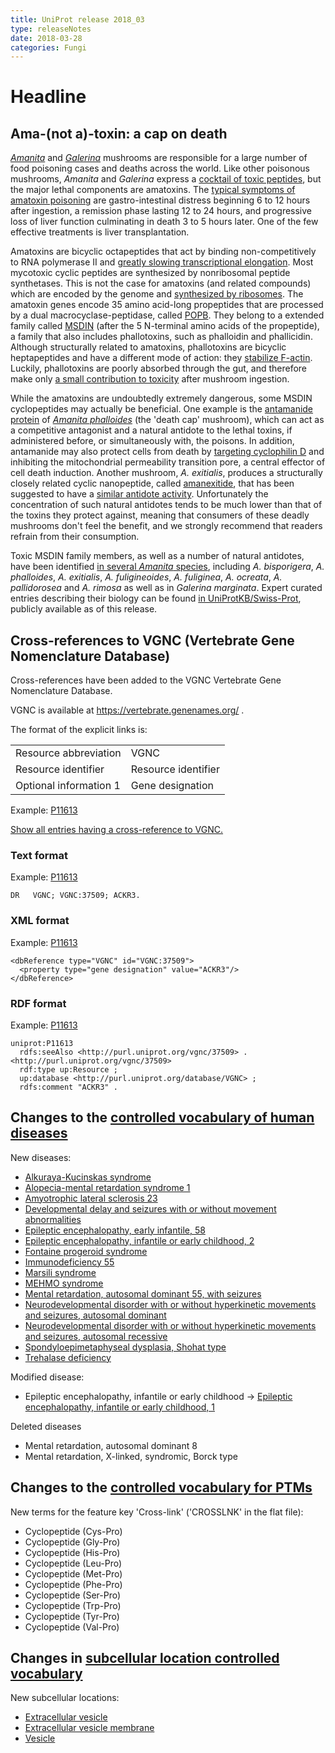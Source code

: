 ```yaml
---
title: UniProt release 2018_03
type: releaseNotes
date: 2018-03-28
categories: Fungi
---
```


# Headline

## Ama-(not a)-toxin: a cap on death

[_Amanita_](http://www.uniprot.org/taxonomy/41955) and [_Galerina_](http://www.uniprot.org/taxonomy/109632) mushrooms are responsible for a large number of food poisoning cases and deaths across the world. Like other poisonous mushrooms, _Amanita_ and _Galerina_ express a [cocktail of toxic peptides](https://www.ncbi.nlm.nih.gov/pubmed/27978833), but the major lethal components are amatoxins. The [typical symptoms of amatoxin poisoning](https://www.ncbi.nlm.nih.gov/pubmed/12475187) are gastro-intestinal distress beginning 6 to 12 hours after ingestion, a remission phase lasting 12 to 24 hours, and progressive loss of liver function culminating in death 3 to 5 hours later. One of the few effective treatments is liver transplantation.

Amatoxins are bicyclic octapeptides that act by binding non-competitively to RNA polymerase II and [greatly slowing transcriptional elongation](https://www.ncbi.nlm.nih.gov/pubmed/8702941). Most mycotoxic cyclic peptides are synthesized by nonribosomal peptide synthetases. This is not the case for amatoxins (and related compounds) which are encoded by the genome and [synthesized by ribosomes](https://www.ncbi.nlm.nih.gov/pubmed/22202811). The amatoxin genes encode 35 amino acid-long propeptides that are processed by a dual macrocyclase-peptidase, called [POPB](http://www.uniprot.org/uniprotkb?query=gene:popb+and+taxonomy:fungi). They belong to a extended family called [MSDIN](http://www.uniprot.org/uniprotkb?query=family:MSDIN+fungal+toxin+family) (after the 5 N-terminal amino acids of the propeptide), a family that also includes phallotoxins, such as phalloidin and phallicidin. Although structurally related to amatoxins, phallotoxins are bicyclic heptapeptides and have a different mode of action: they [stabilize F-actin](https://www.ncbi.nlm.nih.gov/pubmed/10611961). Luckily, phallotoxins are poorly absorbed through the gut, and therefore make only [a small contribution to toxicity](https://www.ncbi.nlm.nih.gov/pubmed/3824408) after mushroom ingestion.

While the amatoxins are undoubtedly extremely dangerous, some MSDIN cyclopeptides may actually be beneficial. One example is the [antamanide protein](https://www.ncbi.nlm.nih.gov/pubmed/4966639) of [_Amanita phalloides_](http://www.uniprot.org/taxonomy/67723) (the 'death cap' mushroom), which can act as a competitive antagonist and a natural antidote to the lethal toxins, if administered before, or simultaneously with, the poisons. In addition, antamanide may also protect cells from death by [targeting cyclophilin D](https://www.ncbi.nlm.nih.gov/pubmed/21297983) and inhibiting the mitochondrial permeability transition pore, a central effector of cell death induction. Another mushroom, _A. exitialis_, produces a structurally closely related cyclic nanopeptide, called [amanexitide](http://www.uniprot.org/uniprotkb?query=accession%3AU5L3J5+OR+accession%3AU5L3K1), that has been suggested to have a [similar antidote activity](https://www.ncbi.nlm.nih.gov/pmc/articles/PMC4131706/). Unfortunately the concentration of such natural antidotes tends to be much lower than that of the toxins they protect against, meaning that consumers of these deadly mushrooms don't feel the benefit, and we strongly recommend that readers refrain from their consumption.

Toxic MSDIN family members, as well as a number of natural antidotes, have been identified [in several _Amanita_ species](https://www.ncbi.nlm.nih.gov/pubmed/24613547), including _A. bisporigera_, _A. phalloides_, _A. exitialis_, _A. fuligineoides_, _A. fuliginea_, _A. ocreata_, _A. pallidorosea_ and _A. rimosa_ as well as in _Galerina marginata_. Expert curated entries describing their biology can be found [in UniProtKB/Swiss-Prot](http://www.uniprot.org/uniprotkb?query=family:MSDIN+fungal+toxin+family), publicly available as of this release.

## Cross-references to VGNC (Vertebrate Gene Nomenclature Database)

Cross-references have been added to the VGNC Vertebrate Gene Nomenclature Database.

VGNC is available at <https://vertebrate.genenames.org/> .

The format of the explicit links is:

|                        |                     |
| :--------------------- | :------------------ |
| Resource abbreviation  | VGNC                |
| Resource identifier    | Resource identifier |
| Optional information 1 | Gene designation    |

Example: [P11613](http://www.uniprot.org/uniprotkb/P11613)

[Show all entries having a cross-reference to VGNC.](http://www.uniprot.org/uniprotkb?query=database:vgnc&sort=score)

### Text format

Example: [P11613](http://www.uniprot.org/uniprotkb/P11613.txt)

    DR   VGNC; VGNC:37509; ACKR3.

### XML format

Example: [P11613](http://www.uniprot.org/uniprotkb/P11613.xml)

    <dbReference type="VGNC" id="VGNC:37509">
      <property type="gene designation" value="ACKR3"/>
    </dbReference>

### RDF format

Example: [P11613](http://www.uniprot.org/uniprotkb/P11613.ttl)

    uniprot:P11613
      rdfs:seeAlso <http://purl.uniprot.org/vgnc/37509> .
    <http://purl.uniprot.org/vgnc/37509>
      rdf:type up:Resource ;
      up:database <http://purl.uniprot.org/database/VGNC> ;
      rdfs:comment "ACKR3" .

## Changes to the [controlled vocabulary of human diseases](https://ftp.uniprot.org/pub/databases/uniprot/current_release/knowledgebase/complete/docs/humdisease)

New diseases:

- [Alkuraya-Kucinskas syndrome](http://www.uniprot.org/diseases/DI-05169)
- [Alopecia-mental retardation syndrome 1](http://www.uniprot.org/diseases/DI-05180)
- [Amyotrophic lateral sclerosis 23](http://www.uniprot.org/diseases/DI-05172)
- [Developmental delay and seizures with or without movement abnormalities](http://www.uniprot.org/diseases/DI-05179)
- [Epileptic encephalopathy, early infantile, 58](http://www.uniprot.org/diseases/DI-05170)
- [Epileptic encephalopathy, infantile or early childhood, 2](http://www.uniprot.org/diseases/DI-05174)
- [Fontaine progeroid syndrome](http://www.uniprot.org/diseases/DI-05183)
- [Immunodeficiency 55](http://www.uniprot.org/diseases/DI-05177)
- [Marsili syndrome](http://www.uniprot.org/diseases/DI-05171)
- [MEHMO syndrome](http://www.uniprot.org/diseases/DI-05173)
- [Mental retardation, autosomal dominant 55, with seizures](http://www.uniprot.org/diseases/DI-05178)
- [Neurodevelopmental disorder with or without hyperkinetic movements and seizures, autosomal dominant](http://www.uniprot.org/diseases/DI-05176)
- [Neurodevelopmental disorder with or without hyperkinetic movements and seizures, autosomal recessive](http://www.uniprot.org/diseases/DI-05175)
- [Spondyloepimetaphyseal dysplasia, Shohat type](http://www.uniprot.org/diseases/DI-05181)
- [Trehalase deficiency](http://www.uniprot.org/diseases/DI-05182)

Modified disease:

- Epileptic encephalopathy, infantile or early childhood -&gt; [Epileptic encephalopathy, infantile or early childhood, 1](http://www.uniprot.org/diseases/DI-05114)

Deleted diseases

- Mental retardation, autosomal dominant 8
- Mental retardation, X-linked, syndromic, Borck type

## Changes to the [controlled vocabulary for PTMs](https://ftp.uniprot.org/pub/databases/uniprot/current_release/knowledgebase/complete/docs/ptmlist)

New terms for the feature key 'Cross-link' ('CROSSLNK' in the flat file):

- Cyclopeptide (Cys-Pro)
- Cyclopeptide (Gly-Pro)
- Cyclopeptide (His-Pro)
- Cyclopeptide (Leu-Pro)
- Cyclopeptide (Met-Pro)
- Cyclopeptide (Phe-Pro)
- Cyclopeptide (Ser-Pro)
- Cyclopeptide (Trp-Pro)
- Cyclopeptide (Tyr-Pro)
- Cyclopeptide (Val-Pro)

## Changes in [subcellular location controlled vocabulary](https://ftp.uniprot.org/pub/databases/uniprot/current_release/knowledgebase/complete/docs/subcell)

New subcellular locations:

- [Extracellular vesicle](http://www.uniprot.org/locations/SL-0499)
- [Extracellular vesicle membrane](http://www.uniprot.org/locations/SL-0500)
- [Vesicle](http://www.uniprot.org/locations/SL-0498)
